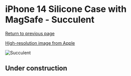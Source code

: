 # iPhone 14 Silicone Case with MagSafe - Succulent

[Return to previous page](/iphone_14)

[High-resolution image from Apple](https://store.storeimages.cdn-apple.com/8756/as-images.apple.com/is/MPTL3?wid=4500&hei=4500&fmt=png)

<div style="width: 500px"><img src="/everyphone/MPTL3.png" alt="Succulent"></div>

## Under construction
